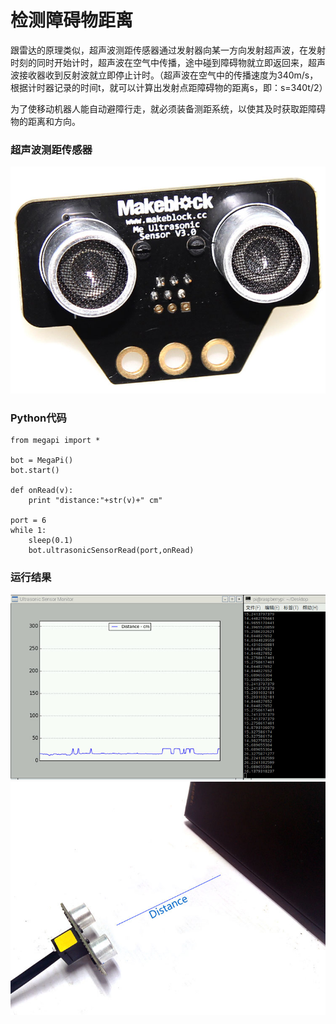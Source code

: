# 检测障碍物距离

跟雷达的原理类似，超声波测距传感器通过发射器向某一方向发射超声波，在发射时刻的同时开始计时，超声波在空气中传播，途中碰到障碍物就立即返回来，超声波接收器收到反射波就立即停止计时。（超声波在空气中的传播速度为340m/s，根据计时器记录的时间t，就可以计算出发射点距障碍物的距离s，即：s=340t/2）

为了使移动机器人能自动避障行走，就必须装备测距系统，以使其及时获取距障碍物的距离和方向。


### 超声波测距传感器

![ultrasonic](ultrasonic.jpg)


### Python代码
```
from megapi import *

bot = MegaPi()
bot.start()

def onRead(v):
	print "distance:"+str(v)+" cm"
    
port = 6 
while 1:
    sleep(0.1)
    bot.ultrasonicSensorRead(port,onRead)

```

### 运行结果
![sample](ultrasonicSensor_sample.jpg)
![sample](detect_distance.jpg)
